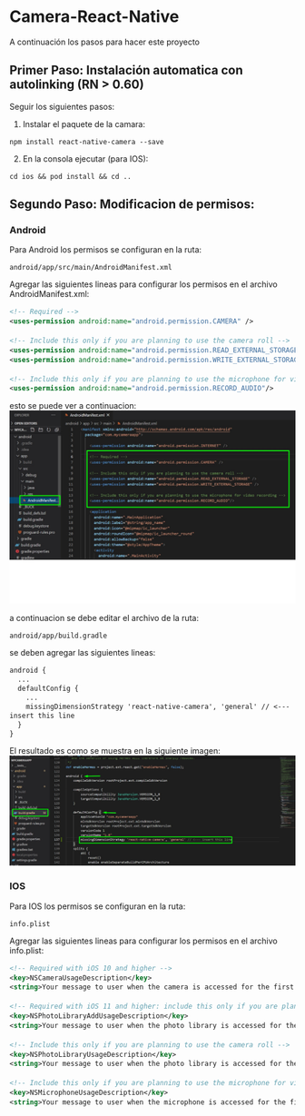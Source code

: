 # Camera-React-Native

A continuación los pasos para hacer este proyecto

## Primer Paso: Instalación automatica con autolinking (RN > 0.60)

Seguir los siguientes pasos:

1. Instalar el paquete de la camara:
```
npm install react-native-camera --save
```
2. En la consola ejecutar (para IOS):
```
cd ios && pod install && cd ..
```

## Segundo Paso: Modificacion de permisos:

### Android
 Para Android los permisos se configuran en la ruta:
 ```
 android/app/src/main/AndroidManifest.xml
 ```
 Agregar las siguientes lineas para configurar los permisos en el archivo AndroidManifest.xml:
 ```xml
<!-- Required -->
<uses-permission android:name="android.permission.CAMERA" />

<!-- Include this only if you are planning to use the camera roll -->
<uses-permission android:name="android.permission.READ_EXTERNAL_STORAGE" />
<uses-permission android:name="android.permission.WRITE_EXTERNAL_STORAGE" />

<!-- Include this only if you are planning to use the microphone for video recording -->
<uses-permission android:name="android.permission.RECORD_AUDIO"/>
 ```
 esto se puede ver a continuacion: 
![apermisions](ReadmeAssets/android-manifest.jpg)

a continuacion se debe editar el archivo de la ruta:
```
android/app/build.gradle
```
se deben agregar las siguientes lineas:

```
android {
  ...
  defaultConfig {
    ...
    missingDimensionStrategy 'react-native-camera', 'general' // <--- insert this line
  }
}
```

El resultado es como se muestra en la siguiente imagen:
![agpermisions](ReadmeAssets/android-gradle.jpg)

 ### IOS
 Para IOS los permisos se configuran en la ruta:

```
info.plist
```
Agregar las siguientes lineas para configurar los permisos en el archivo info.plist:

```xml
<!-- Required with iOS 10 and higher -->
<key>NSCameraUsageDescription</key>
<string>Your message to user when the camera is accessed for the first time</string>

<!-- Required with iOS 11 and higher: include this only if you are planning to use the camera roll -->
<key>NSPhotoLibraryAddUsageDescription</key>
<string>Your message to user when the photo library is accessed for the first time</string>

<!-- Include this only if you are planning to use the camera roll -->
<key>NSPhotoLibraryUsageDescription</key>
<string>Your message to user when the photo library is accessed for the first time</string>

<!-- Include this only if you are planning to use the microphone for video recording -->
<key>NSMicrophoneUsageDescription</key>
<string>Your message to user when the microphone is accessed for the first time</string>
```





